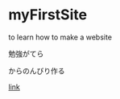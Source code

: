 # myFirstSite
to learn how to make a website

勉強がてら

からのんびり作る

[link](https://osora0302.github.io/myFirstSite/)
